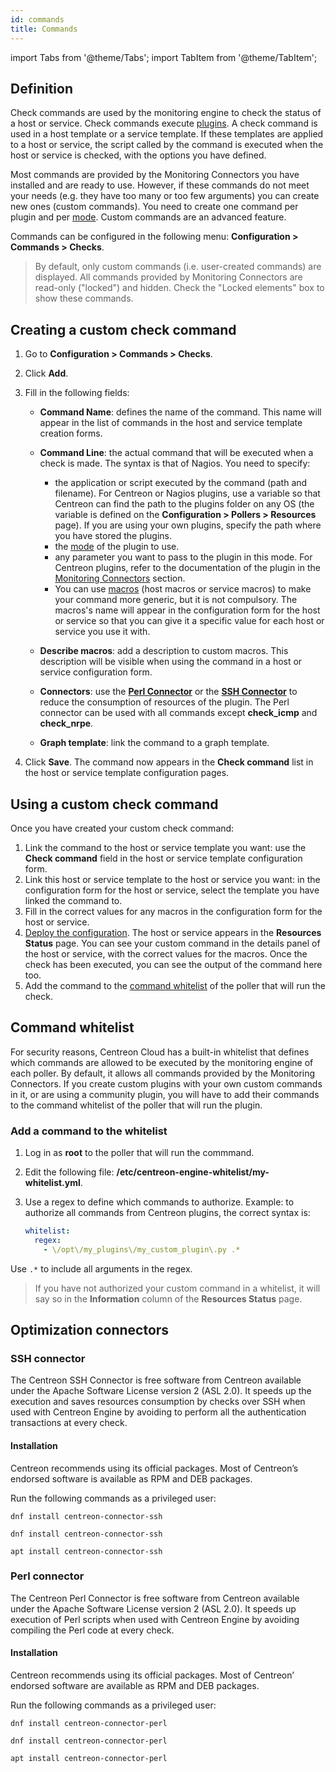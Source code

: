```yaml
---
id: commands
title: Commands
---
```

import Tabs from '@theme/Tabs';
import TabItem from '@theme/TabItem';

## Definition

Check commands are used by the monitoring engine to check the status of a host or service. Check commands execute [plugins](../../resources/glossary.md#plugin). A check command is used in a host template or a service template. If these templates are applied to a host or service, the script called by the command is executed when the host or service is checked, with the options you have defined.

Most commands are provided by the Monitoring Connectors you have installed and are ready to use. However, if these commands do not meet your needs (e.g. they have too many or too few arguments) you can create new ones (custom commands). You need to create one command per plugin and per [mode](../../resources/glossary.md#mode). Custom commands are an advanced feature.

Commands can be configured in the following menu: **Configuration > Commands > Checks**.

> By default, only custom commands (i.e. user-created commands) are displayed. All commands provided by Monitoring Connectors are read-only ("locked") and hidden. Check the "Locked elements" box to show these commands.

## Creating a custom check command

1. Go to **Configuration > Commands > Checks**.
2. Click **Add**.
3. Fill in the following fields:

   * **Command Name**: defines the name of the command. This name will appear in the list of commands in the host and service template creation forms.
   * **Command Line**: the actual command that will be executed when a check is made. The syntax is that of Nagios. You need to specify:

      * the application or script executed by the command (path and filename). For Centreon or Nagios plugins, use a variable so that Centreon can find the path to the plugins folder on any OS (the variable is defined on the **Configuration > Pollers > Resources** page). If you are using your own plugins, specify the path where you have stored the plugins.
      * the [mode](../../resources/glossary.md#mode) of the plugin to use.
      * any parameter you want to pass to the plugin in this mode. For Centreon plugins, refer to the documentation of the plugin in the [Monitoring Connectors](/pp/integrations/plugin-packs/getting-started/introduction) section.
      * You can use [macros](macros.md) (host macros or service macros) to make your command more generic, but it is not compulsory. The macros's name will appear in the configuration form for the host or service so that you can give it a specific value for each host or service you use it with.

   * **Describe macros**: add a description to custom macros. This description will be visible when using the command in a host or service configuration form.
   * **Connectors**: use the **[Perl Connector](#perl-connector)** or the **[SSH Connector](#ssh-connector)** to reduce the consumption of resources of the plugin. The Perl connector can be used with all commands except **check_icmp** and **check_nrpe**.
   * **Graph template**: link the command to a graph template.

4. Click **Save**. The command now appears in the **Check command** list in the host or service template configuration pages.

## Using a custom check command

Once you have created your custom check command:

1. Link the command to the host or service template you want: use the **Check command** field in the host or service template configuration form.
2. Link this host or service template to the host or service you want: in the configuration form for the host or service, select the template you have linked the command to.
3. Fill in the correct values for any macros in the configuration form for the host or service.
3. [Deploy the configuration](../monitoring-servers/deploying-a-configuration.md). The host or service appears in the **Resources Status** page. You can see your custom command in the details panel of the host or service, with the correct values for the macros. Once the check has been executed, you can see the output of the command here too.
4. Add the command to the [command whitelist](#command-whitelist) of the poller that will run the check.

## Command whitelist

For security reasons, Centreon Cloud has a built-in whitelist that defines which commands are allowed to be executed by the monitoring engine of each poller. By default, it allows all commands provided by the Monitoring Connectors. If you create custom plugins with your own custom commands in it, or are using a community plugin, you will have to add their commands to the command whitelist of the poller that will run the plugin.

### Add a command to the whitelist

1. Log in as **root** to the poller that will run the commmand.
2. Edit the following file: **/etc/centreon-engine-whitelist/my-whitelist.yml**.
3. Use a regex to define which commands to authorize. Example: to authorize all commands from Centreon plugins, the correct syntax is:

   ```yaml /etc/centreon-engine-whitelist/my_whitelist.yml
   whitelist:
     regex:
       - \/opt\/my_plugins\/my_custom_plugin\.py .*
    ```

Use `.*` to include all arguments in the regex.


> If you have not authorized your custom command in a whitelist, it will say so in the **Information** column of the **Resources Status** page.

## Optimization connectors

### SSH connector

The Centreon SSH Connector is free software from Centreon available under the Apache Software License version 2 (ASL 2.0).
It speeds up the execution and saves resources consumption by checks over SSH when used with Centreon Engine by avoiding to perform all the authentication transactions at every check.

#### Installation

Centreon recommends using its official packages. Most of Centreon’s endorsed software is available as RPM and DEB packages.

Run the following commands as a privileged user:

<Tabs groupId="sync">
<TabItem value="Alma / RHEL / Oracle Linux 8" label="Alma / RHEL / Oracle Linux 8">

``` shell
dnf install centreon-connector-ssh
```

</TabItem>
<TabItem value="Alma / RHEL / Oracle Linux 9" label="Alma / RHEL / Oracle Linux 9">

``` shell
dnf install centreon-connector-ssh
```

</TabItem>
<TabItem value="Debian 11" label="Debian 11">

``` shell
apt install centreon-connector-ssh
```

</TabItem>
</Tabs>

### Perl connector

The Centreon Perl Connector is free software from Centreon available under the Apache Software License version 2 (ASL 2.0).
It speeds up execution of Perl scripts when used with Centreon Engine by avoiding compiling the Perl code at every check.

#### Installation

Centreon recommends using its official packages. Most of Centreon’ endorsed software are available as RPM and DEB packages.

Run the following commands as a privileged user:

<Tabs groupId="sync">
<TabItem value="Alma / RHEL / Oracle Linux 8" label="Alma / RHEL / Oracle Linux 8">

``` shell
dnf install centreon-connector-perl
```

</TabItem>
<TabItem value="Alma / RHEL / Oracle Linux 9" label="Alma / RHEL / Oracle Linux 9">

``` shell
dnf install centreon-connector-perl
```

</TabItem>
<TabItem value="Debian 11" label="Debian 11">

``` shell
apt install centreon-connector-perl
```

</TabItem>
</Tabs>
